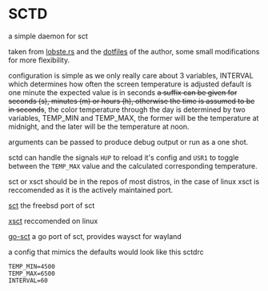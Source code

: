 # SCTD

a simple daemon for sct


taken from [lobste.rs](https://lobste.rs/s/stlowv/sctd_minimal_daemon_for_sct) 
 and the [dotfiles](https://github.com/qbit/dotfiles/blob/master/bin/sctd) of
 the author, some small modifications for more flexibility.



configuration is simple as we only really care about 3 variables, INTERVAL which
 determines how often the screen temperature is adjusted default is one minute
 the expected value is in seconds ~~a suffix can be given for seconds (s),
 minutes (m) or hours (h), otherwise the time is assumed to be in seconds~~,
 the color temperature through the day is determined by two variables, TEMP_MIN
 and TEMP_MAX, the former will be the temperature at midnight, and the later
 will be the temperature at noon.

arguments can be passed to produce debug output or run as a one shot.

sctd can handle the signals `HUP` to reload it's config and `USR1` to toggle
between the `TEMP_MAX` value and the calculated corresponding temperature.

sct or xsct should be in the repos of most distros, in the case of linux xsct
 is reccomended as it is the actively maintained port.

[sct](https://github.com/0mp/sct) the freebsd port of sct

[xsct](https://github.com/faf0/sct) reccomended on linux

[go-sct](https://github.com/d4l3k/go-sct) a go port of sct, provides waysct for wayland

a config that mimics the defaults would look like this
sctdrc
```
TEMP_MIN=4500
TEMP_MAX=6500
INTERVAL=60
```
